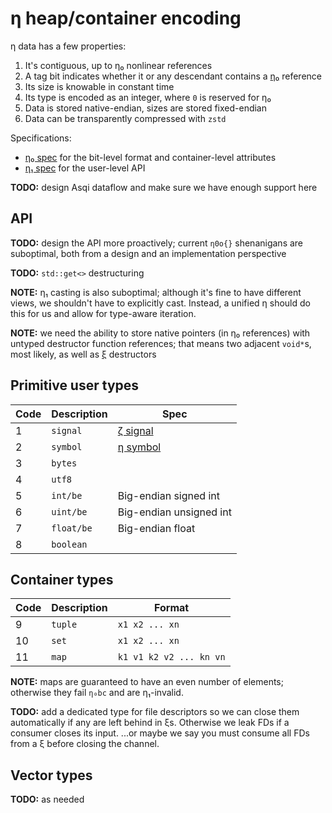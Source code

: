 # η heap/container encoding
η data has a few properties:

1. It's contiguous, up to η₀ nonlinear references
2. A tag bit indicates whether it or any descendant contains a [η₀](eta0.md) reference
3. Its size is knowable in constant time
4. Its type is encoded as an integer, where `0` is reserved for η₀
5. Data is stored native-endian, sizes are stored fixed-endian
6. Data can be transparently compressed with `zstd`

Specifications:

+ [η₀ spec](eta0.md) for the bit-level format and container-level attributes
+ [η₁ spec](eta1.md) for the user-level API

**TODO:** design Asqi dataflow and make sure we have enough support here


## API
**TODO:** design the API more proactively; current `η0o{}` shenanigans are suboptimal, both from a design and an implementation perspective

**TODO:** `std::get<>` destructuring

**NOTE:** η₁ casting is also suboptimal; although it's fine to have different views, we shouldn't have to explicitly cast. Instead, a unified η should do this for us and allow for type-aware iteration.

**NOTE:** we need the ability to store native pointers (in η₀ references) with untyped destructor function references; that means two adjacent `void*`s, most likely, as well as [ξ](xi.md) destructors


## Primitive user types
| Code | Description | Spec                       |
|------|-------------|----------------------------|
| 1    | `signal`    | [ζ signal](zeta-signal.md) |
| 2    | `symbol`    | [η symbol](eta-symbol.md)  |
| 3    | `bytes`     |                            |
| 4    | `utf8`      |                            |
| 5    | `int/be`    | Big-endian signed int      |
| 6    | `uint/be`   | Big-endian unsigned int    |
| 7    | `float/be`  | Big-endian float           |
| 8    | `boolean`   |                            |


## Container types
| Code | Description | Format                  |
|------|-------------|-------------------------|
| 9    | `tuple`     | `x1 x2 ... xn`          |
| 10   | `set`       | `x1 x2 ... xn`          |
| 11   | `map`       | `k1 v1 k2 v2 ... kn vn` |

**NOTE:** maps are guaranteed to have an even number of elements; otherwise they fail `η₀bc` and are η₁-invalid.

**TODO:** add a dedicated type for file descriptors so we can close them automatically if any are left behind in ξs. Otherwise we leak FDs if a consumer closes its input. ...or maybe we say you must consume all FDs from a ξ before closing the channel.


## Vector types
**TODO:** as needed
